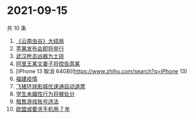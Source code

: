 # 2021-09-15

共 10 条

<!-- BEGIN -->
<!-- 最后更新时间 Wed Sep 15 2021 00:08:28 GMT+0800 (China Standard Time) -->

1. [《云南虫谷》大结局](https://www.zhihu.com/search?q=云南虫谷)
1. [苹果发布会即将举行](https://www.zhihu.com/search?q=苹果发布会)
1. [武汉枪击凶器为土铳](https://www.zhihu.com/search?q=武汉枪击)
1. [阿里王某文妻子将控告周某](https://www.zhihu.com/search?q=王某文)
1. [iPhone 13 取消 64GB](https://www.zhihu.com/search?q=iPhone 13)
1. [福建疫情](https://www.zhihu.com/search?q=莆田疫情)
1. [飞猪环球影城优速通自动退票](https://www.zhihu.com/search?q=北京环球影城)
1. [学生未婚性行为将被处分](https://www.zhihu.com/search?q=未婚性行为)
1. [租售游戏账号违法](https://www.zhihu.com/search?q=租号)
1. [欧盟或要求手机用 7 年](https://www.zhihu.com/search?q=手机能用7年)

<!-- END -->

